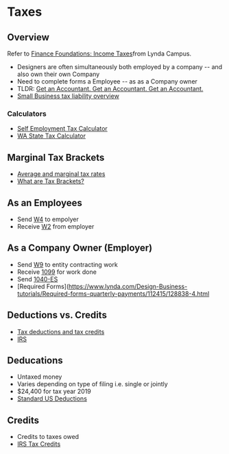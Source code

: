 # Taxes

## Overview
Refer to [Finance Foundations: Income Taxes](https://www.lynda.com/Business-tutorials/Finance-Foundations-Income-Taxes-2019/779740-2.html)from Lynda Campus. 

* Designers are often simultaneously both employed by a company -- and also own their own Company
* Need to complete forms a Employee -- as as a Company owner
* TLDR: [Get an Accountant. Get an Accountant. Get an Accountant.](https://www.lynda.com/Design-Business-tutorials/Finding-accountant-bookkeeper/112415/128839-4.html)
* [Small Business tax liability overview](https://bench.co/blog/tax-tips/calculate-tax-liability/)

### Calculators
* [Self Employment Tax Calculator](https://www.taxact.com/tools/self-employed-calculator)
* [WA State Tax Calculator](https://www.taxformcalculator.com/state-tax/washington.html)

## Marginal Tax Brackets
* [Average and marginal tax rates](https://www.lynda.com/Business-tutorials/Average-marginal-tax-rates/779740/5039368-4.html?srchtrk=index%3a2%0alinktypeid%3a2%0aq%3ataxes%0apage%3a1%0as%3arelevance%0asa%3atrue%0aproducttypeid%3a2)
* [What are Tax Brackets?](https://m.youtube.com/watch?v=VJhsjUPDulw&feature=share)


## As an Employees
* Send [W4](https://www.irs.gov/forms-pubs/about-form-w-4) to empolyer
* Receive [W2](https://www.irs.gov/forms-pubs/about-form-w-2) from employer

## As a Company Owner (Employer)
* Send [W9](https://www.irs.gov/forms-pubs/about-form-w-9) to entity contracting work
* Receive [1099](https://www.irs.gov/forms-pubs/about-form-1099-misc) for work done
* Send [1040-ES](https://www.irs.gov/forms-pubs/about-form-1040-es)
* [Required Forms](https://www.lynda.com/Design-Business-tutorials/Required-forms-quarterly-payments/112415/128838-4.html

## Deductions vs. Credits
* [Tax deductions and tax credits](https://www.lynda.com/Business-tutorials/Tax-deductions-tax-credits/779740/5039369-4.html?srchtrk=index%3a2%0alinktypeid%3a2%0aq%3ataxes%0apage%3a1%0as%3arelevance%0asa%3atrue%0aproducttypeid%3a2)
* [IRS](https://www.irs.gov/credits-deductions-for-individuals)

## Deducations
* Untaxed money
* Varies depending on type of filing i.e. single or jointly 
* $24,400 for tax year 2019
* [Standard US Deductions](https://www.fool.com/taxes/2018/11/18/its-official-the-2019-standard-deduction-is-gettin.aspx)

## Credits
* Credits to taxes owed
* [IRS Tax Credits](https://www.irs.gov/credits-deductions-for-individuals)